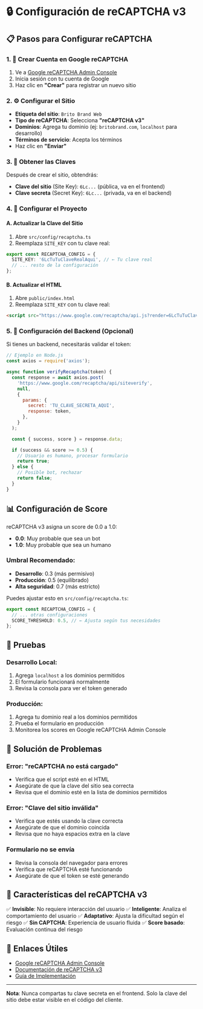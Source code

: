 # 🔒 Configuración de reCAPTCHA v3

## 📋 Pasos para Configurar reCAPTCHA

### 1. 🎯 Crear Cuenta en Google reCAPTCHA

1. Ve a [Google reCAPTCHA Admin Console](https://www.google.com/recaptcha/admin)
2. Inicia sesión con tu cuenta de Google
3. Haz clic en **"Crear"** para registrar un nuevo sitio

### 2. ⚙️ Configurar el Sitio

- **Etiqueta del sitio**: `Brito Brand Web`
- **Tipo de reCAPTCHA**: Selecciona **"reCAPTCHA v3"**
- **Dominios**: Agrega tu dominio (ej: `britobrand.com`, `localhost` para desarrollo)
- **Términos de servicio**: Acepta los términos
- Haz clic en **"Enviar"**

### 3. 🔑 Obtener las Claves

Después de crear el sitio, obtendrás:

- **Clave del sitio** (Site Key): `6Lc...` (pública, va en el frontend)
- **Clave secreta** (Secret Key): `6Lc...` (privada, va en el backend)

### 4. 🚀 Configurar el Proyecto

#### A. Actualizar la Clave del Sitio

1. Abre `src/config/recaptcha.ts`
2. Reemplaza `SITE_KEY` con tu clave real:

```typescript
export const RECAPTCHA_CONFIG = {
  SITE_KEY: '6LcTuTuClaveRealAqui', // ← Tu clave real
  // ... resto de la configuración
};
```

#### B. Actualizar el HTML

1. Abre `public/index.html`
2. Reemplaza `SITE_KEY` con tu clave real:

```html
<script src="https://www.google.com/recaptcha/api.js?render=6LcTuTuClaveRealAqui"></script>
```

### 5. 🔧 Configuración del Backend (Opcional)

Si tienes un backend, necesitarás validar el token:

```javascript
// Ejemplo en Node.js
const axios = require('axios');

async function verifyRecaptcha(token) {
  const response = await axios.post(
    'https://www.google.com/recaptcha/api/siteverify',
    null,
    {
      params: {
        secret: 'TU_CLAVE_SECRETA_AQUI',
        response: token,
      },
    }
  );

  const { success, score } = response.data;

  if (success && score >= 0.5) {
    // Usuario es humano, procesar formulario
    return true;
  } else {
    // Posible bot, rechazar
    return false;
  }
}
```

## 📊 Configuración de Score

reCAPTCHA v3 asigna un score de 0.0 a 1.0:

- **0.0**: Muy probable que sea un bot
- **1.0**: Muy probable que sea un humano

### Umbral Recomendado:

- **Desarrollo**: 0.3 (más permisivo)
- **Producción**: 0.5 (equilibrado)
- **Alta seguridad**: 0.7 (más estricto)

Puedes ajustar esto en `src/config/recaptcha.ts`:

```typescript
export const RECAPTCHA_CONFIG = {
  // ... otras configuraciones
  SCORE_THRESHOLD: 0.5, // ← Ajusta según tus necesidades
};
```

## 🧪 Pruebas

### Desarrollo Local:

1. Agrega `localhost` a los dominios permitidos
2. El formulario funcionará normalmente
3. Revisa la consola para ver el token generado

### Producción:

1. Agrega tu dominio real a los dominios permitidos
2. Prueba el formulario en producción
3. Monitorea los scores en Google reCAPTCHA Admin Console

## 🚨 Solución de Problemas

### Error: "reCAPTCHA no está cargado"

- Verifica que el script esté en el HTML
- Asegúrate de que la clave del sitio sea correcta
- Revisa que el dominio esté en la lista de dominios permitidos

### Error: "Clave del sitio inválida"

- Verifica que estés usando la clave correcta
- Asegúrate de que el dominio coincida
- Revisa que no haya espacios extra en la clave

### Formulario no se envía

- Revisa la consola del navegador para errores
- Verifica que reCAPTCHA esté funcionando
- Asegúrate de que el token se esté generando

## 📱 Características del reCAPTCHA v3

✅ **Invisible**: No requiere interacción del usuario
✅ **Inteligente**: Analiza el comportamiento del usuario
✅ **Adaptativo**: Ajusta la dificultad según el riesgo
✅ **Sin CAPTCHA**: Experiencia de usuario fluida
✅ **Score basado**: Evaluación continua del riesgo

## 🔗 Enlaces Útiles

- [Google reCAPTCHA Admin Console](https://www.google.com/recaptcha/admin)
- [Documentación de reCAPTCHA v3](https://developers.google.com/recaptcha/docs/v3)
- [Guía de Implementación](https://developers.google.com/recaptcha/docs/display)

---

**Nota**: Nunca compartas tu clave secreta en el frontend. Solo la clave del sitio debe estar visible en el código del cliente.
